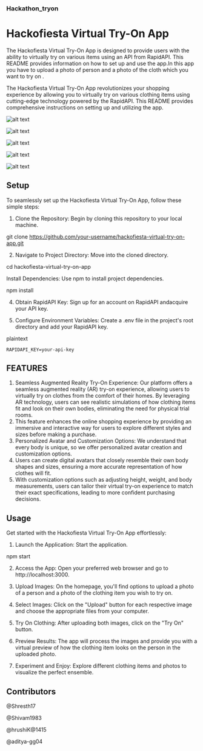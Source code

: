### Hackathon_tryon
   

# Hackofiesta Virtual Try-On App

The Hackofiesta Virtual Try-On App is designed to provide users with the ability to virtually try on various items using an API from RapidAPI. This README provides information on how to set up and use the app.In this app you have to upload  a photo of person and a photo of the cloth which you want to try on .

The Hackofiesta Virtual Try-On App revolutionizes your shopping experience by allowing you to virtually try on various clothing items using cutting-edge technology powered by the RapidAPI. This README provides comprehensive instructions on setting up and utilizing the app.


![alt text](https://www.imghippo.com/i/zeip9795pM.png)




![alt text](https://ibb.co/XBKFWYf)




![alt text](https://ibb.co/N2krcVH3)


![alt text](https://ibb.co/pBJmY5yW)

![alt text](https://r2.easyimg.io/4g7muo4qi/screenshot_2024-04-07_052532.png)








## Setup

To seamlessly set up the Hackofiesta Virtual Try-On App, follow these simple steps:

1. Clone the Repository: Begin by cloning this repository to your local machine.

   

git clone https://github.com/your-username/hackofiesta-virtual-try-on-app.git

2. Navigate to Project Directory: Move into the cloned directory.

cd hackofiesta-virtual-try-on-app

Install Dependencies: Use npm to install project dependencies.

npm install


4. Obtain RapidAPI Key: Sign up for an account on RapidAPI andacquire your API key.

5. Configure Environment Variables: Create a .env file in the project's root directory and add your RapidAPI key.

plaintext

    RAPIDAPI_KEY=your-api-key


## FEATURES

1. Seamless Augmented Reality Try-On Experience:
   Our platform offers a seamless augmented reality (AR) try-on experience, allowing users to virtually try on clothes from the comfort of their homes.
   By leveraging AR technology, users can see realistic simulations of how clothing items fit and look on their own bodies, eliminating the need for physical trial rooms.
2. This feature enhances the online shopping experience by providing an immersive and interactive way for users to explore different styles and sizes before making     a purchase.
3. Personalized Avatar and Customization Options:
We understand that every body is unique, so we offer personalized avatar creation and customization options.
4. Users can create digital avatars that closely resemble their own body shapes and sizes, ensuring a more accurate representation of how clothes will fit.
5. With customization options such as adjusting height, weight, and body measurements, users can tailor their virtual try-on experience to match their exact specifications, leading to more confident purchasing decisions.
## Usage

Get started with the Hackofiesta Virtual Try-On App effortlessly:

1. Launch the Application: Start the application.

 

npm start


2. Access the App: Open your preferred web browser and go to http://localhost:3000.

3. Upload Images: On the homepage, you'll find options to upload a photo of a person and a photo of the clothing item you wish to try on.

4. Select Images: Click on the "Upload" button for each respective image and choose the appropriate files from your computer.

5. Try On Clothing: After uploading both images, click on the "Try On" button.

6. Preview Results: The app will process the images and provide you with a virtual preview of how the clothing item looks on the person in the uploaded photo.

7. Experiment and Enjoy: Explore different clothing items and photos to visualize the perfect ensemble.


## Contributors


@Shresth17 

@Shivam1983

@hrushiK@1415

@aditya-gg04
